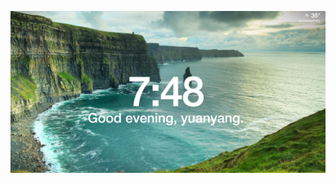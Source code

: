 ![img](../../../../../../docs/other/assets/markdown-img-paste-20170726194904174.png) 
<style scoped>p {text-align: center;}</style>